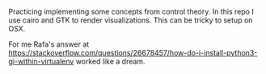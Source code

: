 Practicing implementing some concepts from control theory. In this
repo I use cairo and GTK to render visualizations. This can be tricky to setup
on OSX.

For me Rafa's answer at https://stackoverflow.com/questions/26678457/how-do-i-install-python3-gi-within-virtualenv
worked like a dream.